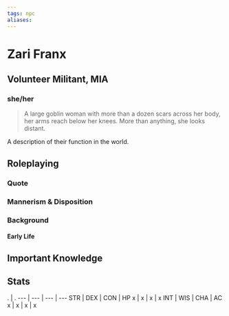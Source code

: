```yaml
---
tags: npc
aliases:
---
```

# Zari Franx
## Volunteer Militant, MIA
### she/her

> A large goblin woman with more than a dozen scars across her body, her arms reach below her knees. More than anything, she looks distant. 

A description of their function in the world.

## Roleplaying
### Quote

### Mannerism & Disposition

### Background
#### Early Life

## Important Knowledge


## Stats
. | . 
--- | --- | --- | ---
STR | DEX | CON | HP
x | x | x | x
INT | WIS | CHA | AC
x | x | x | x